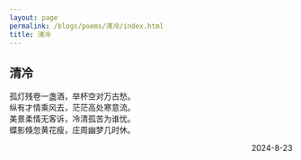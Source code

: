 ```yaml
---
layout: page
permalink: /blogs/poems/清冷/index.html
title: 清冷
---
```


## 清冷


孤灯残卷一盏酒，举杯空对万古愁。  
纵有才情乘风去，茫茫高处寒意流。  
美景柔情无客诉，冷清孤苦为谁忧。  
蝶影倏忽黄花瘦，庄周幽梦几时休。

<p align="right">2024-8-23</p>
